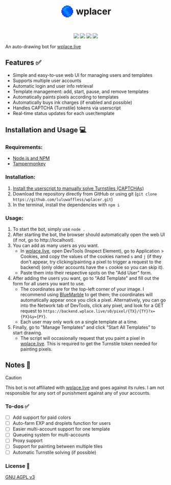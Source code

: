 <h1 align="center"><p style="display: inline-flex; align-items: center; gap: 0.25em"><img style="width: 1.5em; height: 1.5em;" src="public/icons/favicon.png">wplacer</p></h1>

<p align="center"><img src="https://img.shields.io/github/package-json/v/luluwaffless/wplacer">
<a href="LICENSE"><img src="https://img.shields.io/github/license/luluwaffless/wplacer"></a>
<a href="https://discord.gg/qbtcWrHJvR"><img src="https://img.shields.io/badge/Support-gray?style=flat&logo=Discord&logoColor=white&logoSize=auto&labelColor=5562ea"></a>
<a href="LEIAME.md"><img src="https://img.shields.io/badge/tradução-português_(brasil)-green"></a><//p>

An auto-drawing bot for [wplace.live](https://wplace.live/)

## Features ✅

- Simple and easy-to-use web UI for managing users and templates
- Supports multiple user accounts
- Automatic login and user info retrieval
- Template management: add, start, pause, and remove templates
- Automatically paints pixels according to templates
- Automatically buys ink charges (if enabled and possible)
- Handles CAPTCHA (Turnstile) tokens via userscript
- Real-time status updates for each user/template

## Installation and Usage 💻
### Requirements:
- [Node.js and NPM](https://nodejs.org/)
- [Tampermonkey](https://www.tampermonkey.net/)
### Installation:
1. [Install the userscript to manually solve Turnstiles (CAPTCHAs)](https://raw.githubusercontent.com/luluwaffless/wplacer/refs/heads/main/public/wplacer.user.js)
2. Download the repository directly from GitHub or using git (`git clone https://github.com/luluwaffless/wplacer.git`)
3. In the terminal, install the dependencies with `npm i`
### Usage:
1. To start the bot, simply use `node .`
2. After starting the bot, the browser should automatically open the web UI (if not, go to http://localhost).
3. You can add as many users as you want.
   - In [wplace.live](https://wplace.live/), open DevTools (Inspect Element), go to Application > Cookies, and copy the values of the cookies named `s` and `j` (if they don't appear, try clicking/painting a pixel to trigger a request to the backend) (only older accounts have the `s` cookie so you can skip it).
   - Paste them into their respective spots on the "Add User" form.
4. After adding the users you want, go to "Add Template" and fill out the form for all users you want to use.
   - The coordinates are for the top-left corner of your image. I recommend using [BlueMarble](https://github.com/SwingTheVine/Wplace-BlueMarble) to get them; the coordinates will automatically appear once you click a pixel. Alternatively, you can go into the Network tab of DevTools, click any pixel, and look for a GET request to `https://backend.wplace.live/s0/pixel/{TX}/{TY}?x={PX}&y={PY}`.
   - Each user may only work on a single template at a time.
5. Finally, go to "Manage Templates" and click "Start All Templates" to start drawing.
   - The script will occasionally request that you paint a pixel in [wplace.live](https://wplace.live/). This is required to get the Turnstile token needed for painting pixels.

## Notes 📝

> [!CAUTION]
> This bot is not affiliated with [wplace.live](https://wplace.live/) and goes against its rules. I am not responsible for any sort of punishment against any of your accounts.

### To-dos ✅
- [ ] Add support for paid colors
- [ ] Auto-farm EXP and droplets function for users
- [ ] Easier multi-account support for one template
- [ ] Queueing system for multi-accounts
- [ ] Proxy support
- [ ] Support for painting between multiple tiles
- [ ] Automatic Turnstile solving (if possible)

### License 📜

[GNU AGPL v3](LICENSE)